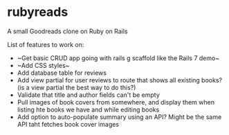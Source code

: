 # rubyreads
A small Goodreads clone on Ruby on Rails


List of features to work on:
* ~Get basic CRUD app going with rails g scaffold like the Rails 7 demo~
* ~Add CSS styles~ 
* Add database table for reviews 
* Add view partial for user reviews to route that shows all existing books? (is a view partial the best way to do this?)
* Validate that title and author fields can't be empty 
* Pull images of book covers from somewhere, and display them when listing hte books we have and while editing books
* Add option to auto-populate summary using an API? Might be the same API taht fetches book cover images


